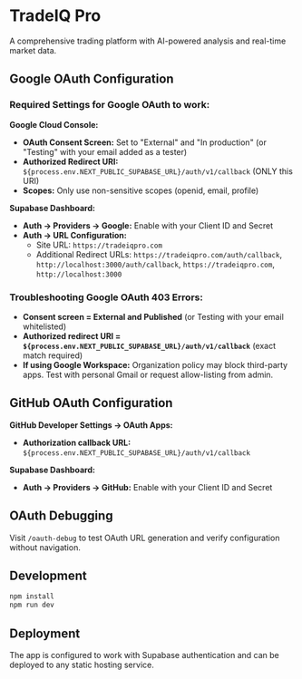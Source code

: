 
# TradeIQ Pro

A comprehensive trading platform with AI-powered analysis and real-time market data.

## Google OAuth Configuration

### Required Settings for Google OAuth to work:

**Google Cloud Console:**
- **OAuth Consent Screen:** Set to "External" and "In production" (or "Testing" with your email added as a tester)
- **Authorized Redirect URI:** `${process.env.NEXT_PUBLIC_SUPABASE_URL}/auth/v1/callback` (ONLY this URI)
- **Scopes:** Only use non-sensitive scopes (openid, email, profile)

**Supabase Dashboard:**
- **Auth → Providers → Google:** Enable with your Client ID and Secret
- **Auth → URL Configuration:**
  - Site URL: `https://tradeiqpro.com`
  - Additional Redirect URLs: `https://tradeiqpro.com/auth/callback`, `http://localhost:3000/auth/callback`, `https://tradeiqpro.com`, `http://localhost:3000`

### Troubleshooting Google OAuth 403 Errors:

- **Consent screen = External and Published** (or Testing with your email whitelisted)
- **Authorized redirect URI = `${process.env.NEXT_PUBLIC_SUPABASE_URL}/auth/v1/callback`** (exact match required)
- **If using Google Workspace:** Organization policy may block third-party apps. Test with personal Gmail or request allow-listing from admin.

## GitHub OAuth Configuration

**GitHub Developer Settings → OAuth Apps:**
- **Authorization callback URL:** `${process.env.NEXT_PUBLIC_SUPABASE_URL}/auth/v1/callback`

**Supabase Dashboard:**
- **Auth → Providers → GitHub:** Enable with your Client ID and Secret

## OAuth Debugging

Visit `/oauth-debug` to test OAuth URL generation and verify configuration without navigation.

## Development

```bash
npm install
npm run dev
```

## Deployment

The app is configured to work with Supabase authentication and can be deployed to any static hosting service.
